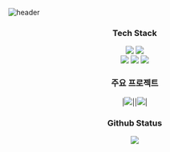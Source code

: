 

<!--
**gaeull/gaeull** is a ✨ _special_ ✨ repository because its `README.md` (this file) appears on your GitHub profile.

Here are some ideas to get you started:

- 🔭 I’m currently working on ...
- 🌱 I’m currently learning ...
- 👯 I’m looking to collaborate on ...
- 🤔 I’m looking for help with ...
- 💬 Ask me about ...
- 📫 How to reach me: ...
- 😄 Pronouns: ...
- ⚡ Fun fact: ...
-->

<!-- header -->
![header](https://capsule-render.vercel.app/api?type=waving&color=gradient&height=250&section=header&text=Gaeul%20Moon&fontSize=90)

<!-- Language logo -->
<div align="center">
    
<h3>Tech Stack</h3>
<img src="https://img.shields.io/badge/python-%233776AB.svg?&style=for-the-badge&logo=python&logoColor=white" />
<img src="https://img.shields.io/badge/java-%23007396.svg?&style=for-the-badge&logo=java&logoColor=white" />
<br />
<img src="https://img.shields.io/badge/django-%23092E20.svg?&style=for-the-badge&logo=django&logoColor=white" />
<img src="https://img.shields.io/badge/Spring Boot-6DB33F?style=for-the-badge&logo=Spring Boot&logoColor=white">
<img src="https://img.shields.io/badge/mysql-%234479A1.svg?&style=for-the-badge&logo=mysql&logoColor=white" /> 

<h3>주요 프로젝트</h3>

|[![](https://github-readme-stats.vercel.app/api/pin/?theme=dark&username=factoryvision&repo=backend)](https://github.com/factoryvision/backend)||[![](https://github-readme-stats.vercel.app/api/pin/?theme=dark&username=gaeull&repo=Fish-species-detection-system)](https://github.com/gaeull/Fish-species-detection-system)|




<!-- Github Status -->
<h3>Github Status</h3>

<img src="https://github-readme-stats.vercel.app/api/top-langs/?username=gaeull&layout=compact&theme=dark" />
    
</div>


 
